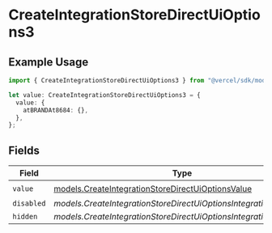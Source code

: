 # CreateIntegrationStoreDirectUiOptions3

## Example Usage

```typescript
import { CreateIntegrationStoreDirectUiOptions3 } from "@vercel/sdk/models/createintegrationstoredirectop.js";

let value: CreateIntegrationStoreDirectUiOptions3 = {
  value: {
    atBRANDAt8684: {},
  },
};
```

## Fields

| Field                                                                                                        | Type                                                                                                         | Required                                                                                                     | Description                                                                                                  |
| ------------------------------------------------------------------------------------------------------------ | ------------------------------------------------------------------------------------------------------------ | ------------------------------------------------------------------------------------------------------------ | ------------------------------------------------------------------------------------------------------------ |
| `value`                                                                                                      | [models.CreateIntegrationStoreDirectUiOptionsValue](../models/createintegrationstoredirectuioptionsvalue.md) | :heavy_check_mark:                                                                                           | N/A                                                                                                          |
| `disabled`                                                                                                   | *models.CreateIntegrationStoreDirectUiOptionsIntegrationsDisabled*                                           | :heavy_minus_sign:                                                                                           | N/A                                                                                                          |
| `hidden`                                                                                                     | *models.CreateIntegrationStoreDirectUiOptionsIntegrationsHidden*                                             | :heavy_minus_sign:                                                                                           | N/A                                                                                                          |